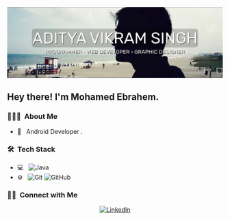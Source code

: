 <img src="https://raw.githubusercontent.com/AVS1508/AVS1508/master/assets/Aditya%20Vikram%20Singh%20Banner.png">

<h2> Hey there! I'm Mohamed Ebrahem.</h2>

<h3> 👨🏻‍💻 &nbsp;About Me </h3>

- 🤔 &nbsp; Android Developer .

<h3> 🛠 &nbsp;Tech Stack</h3>

- 💻 &nbsp;
  ![Java](https://img.shields.io/badge/-Java-333333?style=flat&logo=Java&logoColor=007396)
- ⚙️ &nbsp;
  ![Git](https://img.shields.io/badge/-Git-333333?style=flat&logo=git)
  ![GitHub](https://img.shields.io/badge/-GitHub-333333?style=flat&logo=github)
  


<h3> 🤝🏻 &nbsp;Connect with Me </h3>

<p align="center">
<a href="www.linkedin.com/in/
mohamed-ebrahaim"><img alt="LinkedIn"></a>
</p>
